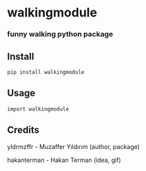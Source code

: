 # walkingmodule
### funny walking python package

## Install
    pip install walkingmodule

## Usage

    import walkingmodule


## Credits
yldrmzffr - Muzaffer Yıldırım (author, package)

hakanterman - Hakan Terman (idea, gif)
